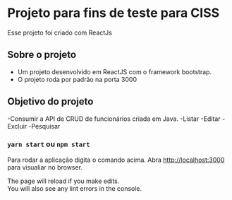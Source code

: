 # Projeto para fins de teste para CISS

Esse projeto foi criado com ReactJs

## Sobre o projeto

- Um projeto desenvolvido em ReactJS com o framework bootstrap.
- O projeto roda por padrão na porta 3000

## Objetivo do projeto

-Consumir a API de CRUD de funcionários criada em Java.
-Listar
-Editar
-Excluir
-Pesquisar

### `yarn start` ou `npm start`

Para rodar a aplicação digita o comando acima.
Abra [http://localhost:3000](http://localhost:3000) para visualiar no browser.

The page will reload if you make edits.\
You will also see any lint errors in the console.

